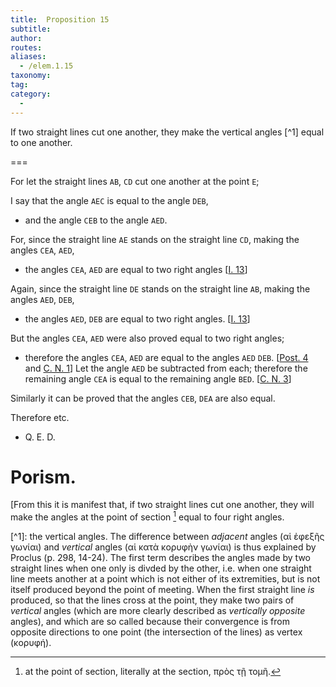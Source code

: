 ```yaml
---
title:  Proposition 15
subtitle:
author:
routes:
aliases:
  - /elem.1.15
taxonomy:
tag:
category:
  -
---
```


If two straight lines cut one another, they make the vertical angles [^1] equal to one another.

===

For let the straight lines `AB`, `CD` cut one another at the point `E`; <lb n="5"/>

I say that the angle `AEC` is equal to the angle `DEB`, 

- and the angle `CEB` to the angle `AED`.

For, since the straight line `AE` stands <lb n="10"/>on the straight line `CD`, making the angles `CEA`, `AED`, 

- the angles `CEA`, `AED` are equal to two right angles [<a href="/elem.1.13">I. 13</a>]

<!-- <pb n="278"/> -->

Again, since the straight line `DE` stands on the straight line `AB`, making the angles `AED`, `DEB`, 

- the angles `AED`, `DEB` are equal to two right angles. [<a href="/elem.1.13">I. 13</a>]

<!-- <lb n="15"/> -->

But the angles `CEA`, `AED` were also proved equal to two right angles; 

- therefore the angles `CEA`, `AED` are equal to the angles `AED`
`DEB`. [<a href="/elem.1.post.4">Post. 4</a> and <a href="/elem.1.c.n.1">C. N. 1</a>] Let the angle `AED` be subtracted from each; <lb n="20"/>therefore the remaining angle `CEA` is equal to the remaining angle `BED`. [<a href="/elem.1.c.n.3">C. N. 3</a>]

Similarly it can be proved that the angles `CEB`, `DEA` are also equal.

Therefore etc. 

- Q. E. D. 

<!-- <lb n="25"/> -->

<div id="elem.1.15.p.1" class="porism">
       <h1>Porism.</h1>

[From this it is manifest that, if two straight lines cut one another, they will make the angles at the point of section [^2] equal to four right angles.
</div>
[^1]: the vertical angles.
    The difference between <em>adjacent</em> angles (<foreign lang="greek">αἱ ἐφεξῆς γωνίαι</foreign>) and <em>vertical</em> angles (<foreign lang="greek">αἱ κατὰ κορυφὴν γωνίαι</foreign>) is thus explained by Proclus (<xref n="Proc. p. 298, 14-24" from="ROOT" to="DITTO">p. 298, 14-24</xref>). The first term describes the angles made by two straight lines when one only is divded by the other, i.e. when one straight line meets another at a point which is not either of its extremities, but is not itself produced beyond the point of meeting. When the first straight line <em>is</em> produced, so that the lines cross at the point, they make two pairs of <em>vertical</em> angles (which are more clearly described as <em>vertically opposite</em> angles), and which are so called because their convergence is from opposite directions to one point (the intersection of the lines) as vertex (<foreign lang="greek">κορυφή</foreign>).

[^2]: at the point of section,
    literally <quote>at the section,</quote> <foreign lang="greek">πρὸς τῇ τομῆ</foreign>.

